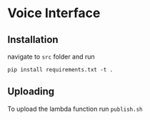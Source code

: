 # Voice Interface
## Installation
navigate to `src` folder and run
```
pip install requirements.txt -t .
```

## Uploading
To upload the lambda function run `publish.sh`